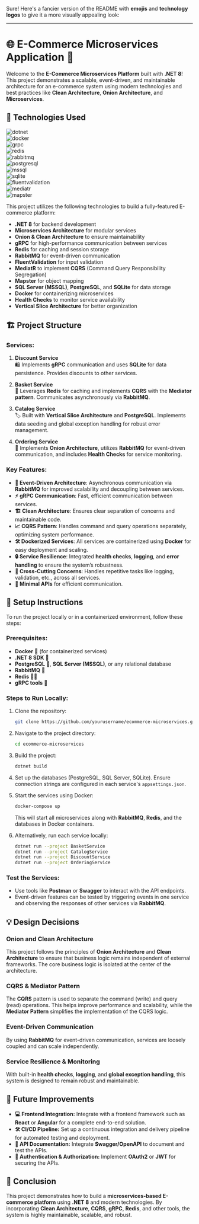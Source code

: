 Sure! Here's a fancier version of the README with **emojis** and **technology logos** to give it a more visually appealing look:

---

# 🌐 E-Commerce Microservices Application 🛒

Welcome to the **E-Commerce Microservices Platform** built with **.NET 8**! This project demonstrates a scalable, event-driven, and maintainable architecture for an e-commerce system using modern technologies and best practices like **Clean Architecture**, **Onion Architecture**, and **Microservices**.

## 🚀 Technologies Used

![dotnet](https://img.shields.io/badge/.NET-8-512BD4?logo=.net&logoColor=white)  
![docker](https://img.shields.io/badge/Docker-2496ED?logo=docker&logoColor=white)  
![grpc](https://img.shields.io/badge/gRPC-7A4C37?logo=grpc&logoColor=white)  
![redis](https://img.shields.io/badge/Redis-DC382D?logo=redis&logoColor=white)  
![rabbitmq](https://img.shields.io/badge/RabbitMQ-FF6600?logo=rabbitmq&logoColor=white)  
![postgresql](https://img.shields.io/badge/PostgreSQL-336791?logo=postgresql&logoColor=white)  
![mssql](https://img.shields.io/badge/MSSQL-CC2927?logo=microsoft-sql-server&logoColor=white)  
![sqlite](https://img.shields.io/badge/SQLite-003B57?logo=sqlite&logoColor=white)  
![fluentvalidation](https://img.shields.io/badge/FluentValidation-71B72B?logo=fluent&logoColor=white)  
![mediatr](https://img.shields.io/badge/MediatR-00A9E0?logo=mediatr&logoColor=white)  
![mapster](https://img.shields.io/badge/Mapster-6D89A6?logo=mapster&logoColor=white)  

This project utilizes the following technologies to build a fully-featured E-commerce platform:

- **.NET 8** for backend development
- **Microservices Architecture** for modular services
- **Onion & Clean Architecture** to ensure maintainability
- **gRPC** for high-performance communication between services
- **Redis** for caching and session storage
- **RabbitMQ** for event-driven communication
- **FluentValidation** for input validation
- **MediatR** to implement **CQRS** (Command Query Responsibility Segregation)
- **Mapster** for object mapping
- **SQL Server (MSSQL)**, **PostgreSQL**, and **SQLite** for data storage
- **Docker** for containerizing microservices
- **Health Checks** to monitor service availability
- **Vertical Slice Architecture** for better organization

## 🏗️ Project Structure

### **Services:**

1. **Discount Service**  
   🛍️ Implements **gRPC** communication and uses **SQLite** for data persistence. Provides discounts to other services.

2. **Basket Service**  
   🛒 Leverages **Redis** for caching and implements **CQRS** with the **Mediator pattern**. Communicates asynchronously via **RabbitMQ**.

3. **Catalog Service**  
   🏷️ Built with **Vertical Slice Architecture** and **PostgreSQL**. Implements data seeding and global exception handling for robust error management.

4. **Ordering Service**  
   🧾 Implements **Onion Architecture**, utilizes **RabbitMQ** for event-driven communication, and includes **Health Checks** for service monitoring.

### **Key Features:**

- **🔄 Event-Driven Architecture**: Asynchronous communication via **RabbitMQ** for improved scalability and decoupling between services.
- **⚡ gRPC Communication**: Fast, efficient communication between services.
- **🏗️ Clean Architecture**: Ensures clear separation of concerns and maintainable code.
- **📈 CQRS Pattern**: Handles command and query operations separately, optimizing system performance.
- **🛠️ Dockerized Services**: All services are containerized using **Docker** for easy deployment and scaling.
- **🔒 Service Resilience**: Integrated **health checks**, **logging**, and **error handling** to ensure the system’s robustness.
- **🔄 Cross-Cutting Concerns**: Handles repetitive tasks like logging, validation, etc., across all services.
- **🚀 Minimal APIs** for efficient communication.

## 📝 Setup Instructions

To run the project locally or in a containerized environment, follow these steps:

### **Prerequisites:**

- **Docker** 🐳 (for containerized services)
- **.NET 8 SDK** 🔧
- **PostgreSQL** 🐘, **SQL Server (MSSQL)**, or any relational database
- **RabbitMQ** 🐇
- **Redis** 🧑‍💻
- **gRPC tools** 🔨

### **Steps to Run Locally:**

1. Clone the repository:
   ```bash
   git clone https://github.com/yourusername/ecommerce-microservices.git
   ```

2. Navigate to the project directory:
   ```bash
   cd ecommerce-microservices
   ```

3. Build the project:
   ```bash
   dotnet build
   ```

4. Set up the databases (PostgreSQL, SQL Server, SQLite). Ensure connection strings are configured in each service's `appsettings.json`.

5. Start the services using Docker:
   ```bash
   docker-compose up
   ```

   This will start all microservices along with **RabbitMQ**, **Redis**, and the databases in Docker containers.

6. Alternatively, run each service locally:
   ```bash
   dotnet run --project BasketService
   dotnet run --project CatalogService
   dotnet run --project DiscountService
   dotnet run --project OrderingService
   ```

### **Test the Services:**

- Use tools like **Postman** or **Swagger** to interact with the API endpoints.
- Event-driven features can be tested by triggering events in one service and observing the responses of other services via **RabbitMQ**.

## 💡 Design Decisions

### **Onion and Clean Architecture**  
This project follows the principles of **Onion Architecture** and **Clean Architecture** to ensure that business logic remains independent of external frameworks. The core business logic is isolated at the center of the architecture.

### **CQRS & Mediator Pattern**  
The **CQRS** pattern is used to separate the command (write) and query (read) operations. This helps improve performance and scalability, while the **Mediator Pattern** simplifies the implementation of the CQRS logic.

### **Event-Driven Communication**  
By using **RabbitMQ** for event-driven communication, services are loosely coupled and can scale independently.

### **Service Resilience & Monitoring**  
With built-in **health checks**, **logging**, and **global exception handling**, this system is designed to remain robust and maintainable.

## 🔮 Future Improvements

- **💻 Frontend Integration:** Integrate with a frontend framework such as **React** or **Angular** for a complete end-to-end solution.
- **🛠️ CI/CD Pipeline:** Set up a continuous integration and delivery pipeline for automated testing and deployment.
- **📜 API Documentation:** Integrate **Swagger/OpenAPI** to document and test the APIs.
- **🔐 Authentication & Authorization:** Implement **OAuth2** or **JWT** for securing the APIs.

## 📢 Conclusion

This project demonstrates how to build a **microservices-based E-commerce platform** using **.NET 8** and modern technologies. By incorporating **Clean Architecture**, **CQRS**, **gRPC**, **Redis**, and other tools, the system is highly maintainable, scalable, and robust.
